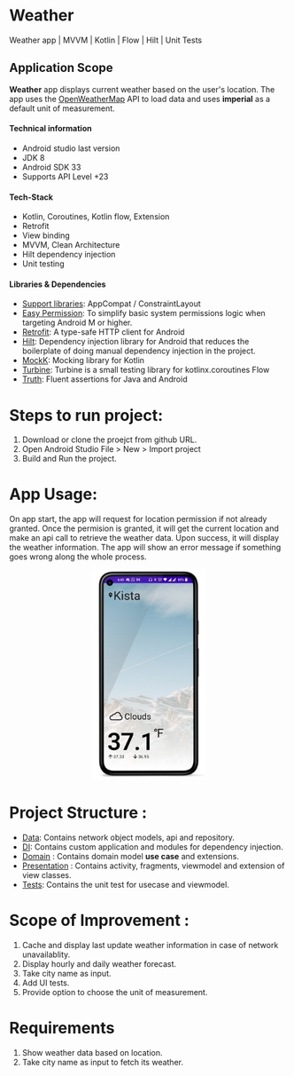 # Weather
Weather app | MVVM | Kotlin | Flow | Hilt | Unit Tests

## Application Scope
**Weather** app displays current weather based on the user's location. The app uses the [OpenWeatherMap] API to load data and uses **imperial** as a default unit of measurement.

#### Technical information
- Android studio last version
- JDK 8
- Android SDK 33
- Supports API Level +23

#### Tech-Stack
- Kotlin, Coroutines, Kotlin flow, Extension
- Retrofit
- View binding
- MVVM, Clean Architecture
- Hilt dependency injection
- Unit testing

#### Libraries & Dependencies
- [Support libraries]: AppCompat / ConstraintLayout
- [Easy Permission]: To simplify basic system permissions logic when targeting Android M or higher.
- [Retrofit]: A type-safe HTTP client for Android
- [Hilt]: Dependency injection library for Android that reduces the boilerplate of doing manual dependency injection in the project.
- [MockK]: Mocking library for Kotlin
- [Turbine]: Turbine is a small testing library for kotlinx.coroutines Flow
- [Truth]: Fluent assertions for Java and Android

# Steps to run project:
1. Download or clone the proejct from github URL.
2. Open Android Studio File > New > Import project
3. Build and Run the project.

# App Usage:
On app start, the app will request for location permission if not already granted. Once the permision is granted, it will get the current location and make an api call to retrieve the weather data. Upon success, it will display the weather information. The app will show an error message if something goes wrong along the whole process.


<p align="center"><img width=206 height=380 src="assets/app_screenshot.png"</p>                                                    

# Project Structure :
- [Data]: Contains network object models, api and repository.
- [DI]: Contains custom application and modules for dependency injection.
- [Domain] : Contains domain model **use case** and extensions.
- [Presentation] : Contains activity, fragments, viewmodel and extension of view classes.
- [Tests]: Contains the unit test for usecase and viewmodel.

# Scope of Improvement :
1. Cache and display last update weather information in case of network unavailablity.
2. Display hourly and daily weather forecast.
3. Take city name as input.
4. Add UI tests.
5. Provide option to choose the unit of measurement.

# Requirements
1. Show weather data based on location.
2. Take city name as input to fetch its weather.


[OpenWeatherMap]: https://openweathermap.org/
[Support libraries]: https://developer.android.com/jetpack/androidx/
[Easy Permission]: https://github.com/googlesamples/easypermissions
[Retrofit]: https://github.com/square/retrofit
[Hilt]: https://developer.android.com/training/dependency-injection/hilt-android
[MVVM]: https://developer.android.com/topic/architecture
[MockK]: https://mockk.io/
[Turbine]: https://github.com/cashapp/turbine
[Truth]: https://github.com/google/truth

[Data]: app/src/main/java/org/bad_coder/weather/data
[DI]: master/app/src/main/java/org/bad_coder/weather/di
[Domain]: app/src/main/java/org/bad_coder/weather/domain
[Presentation]: app/src/main/java/org/bad_coder/weather/presentation
[Tests]: app/src/test/java/org/bad_coder/weather
